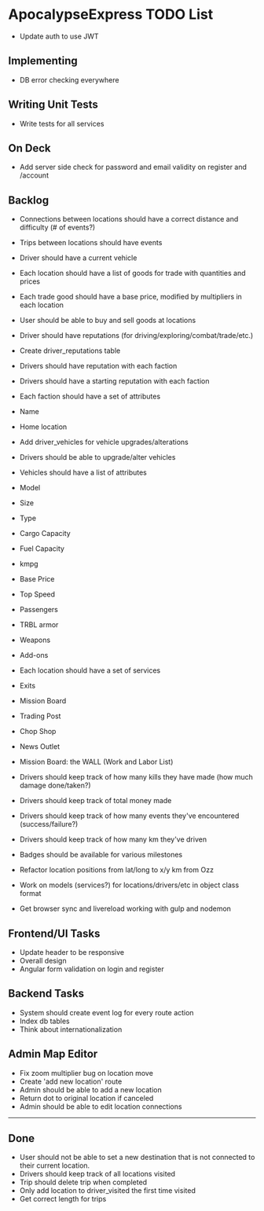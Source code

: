 # ApocalypseExpress TODO List

* Update auth to use JWT

## Implementing

* DB error checking everywhere

## Writing Unit Tests

* Write tests for all services

## On Deck

* Add server side check for password and email validity on register and /account

## Backlog

* Connections between locations should have a correct distance and difficulty (# of events?)
* Trips between locations should have events

* Driver should have a current vehicle
* Each location should have a list of goods for trade with quantities and prices
* Each trade good should have a base price, modified by multipliers in each location
* User should be able to buy and sell goods at locations

* Driver should have reputations (for driving/exploring/combat/trade/etc.)
* Create driver_reputations table

* Drivers should have reputation with each faction
* Drivers should have a starting reputation with each faction
* Each faction should have a set of attributes
* Name
* Home location

* Add driver_vehicles for vehicle upgrades/alterations
* Drivers should be able to upgrade/alter vehicles

* Vehicles should have a list of attributes
* Model
* Size
* Type
* Cargo Capacity
* Fuel Capacity
* kmpg
* Base Price
* Top Speed
* Passengers
* TRBL armor
* Weapons
* Add-ons

* Each location should have a set of services
* Exits
* Mission Board
* Trading Post
* Chop Shop
* News Outlet
* Mission Board: the WALL (Work and Labor List)

* Drivers should keep track of how many kills they have made (how much damage done/taken?)
* Drivers should keep track of total money made
* Drivers should keep track of how many events they've encountered (success/failure?)
* Drivers should keep track of how many km they've driven
* Badges should be available for various milestones

* Refactor location positions from lat/long to x/y km from Ozz
* Work on models (services?) for locations/drivers/etc in object class format
* Get browser sync and livereload working with gulp and nodemon

## Frontend/UI Tasks

* Update header to be responsive
* Overall design
* Angular form validation on login and register

## Backend Tasks

* System should create event log for every route action
* Index db tables
* Think about internationalization

## Admin Map Editor

* Fix zoom multiplier bug on location move
* Create 'add new location' route
* Admin should be able to add a new location
* Return dot to original location if canceled
* Admin should be able to edit location connections

----

## Done

* User should not be able to set a new destination that is not connected to their current location.
* Drivers should keep track of all locations visited
* Trip should delete trip when completed
* Only add location to driver_visited the first time visited
* Get correct length for trips

